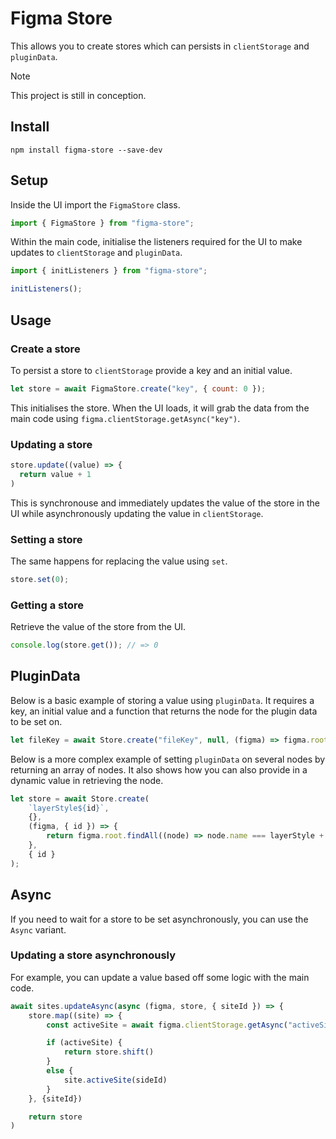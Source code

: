 # Figma Store

This allows you to create stores which can persists in `clientStorage` and `pluginData`.

> [!NOTE]
> This project is still in conception.

## Install

```shell
npm install figma-store --save-dev
```

## Setup

Inside the UI import the `FigmaStore` class.

```js
import { FigmaStore } from "figma-store";
```

Within the main code, initialise the listeners required for the UI to make updates to `clientStorage` and `pluginData`.

```js
import { initListeners } from "figma-store";

initListeners();
```

## Usage

### Create a store

To persist a store to `clientStorage` provide a key and an initial value.

```js
let store = await FigmaStore.create("key", { count: 0 });
```

This initialises the store. When the UI loads, it will grab the data from the main code using `figma.clientStorage.getAsync("key")`.

### Updating a store

```js
store.update((value) => {
  return value + 1
)
```

This is synchronouse and immediately updates the value of the store in the UI while asynchronously updating the value in `clientStorage`.

### Setting a store

The same happens for replacing the value using `set`.

```js
store.set(0);
```

### Getting a store

Retrieve the value of the store from the UI.

```js
console.log(store.get()); // => 0
```

## PluginData

Below is a basic example of storing a value using `pluginData`. It requires a key, an initial value and a function that returns the node for the plugin data to be set on.

```js
let fileKey = await Store.create("fileKey", null, (figma) => figma.root);
```

Below is a more complex example of setting `pluginData` on several nodes by returning an array of nodes. It also shows how you can also provide in a dynamic value in retrieving the node.

```js
let store = await Store.create(
    `layerStyle${id}`,
    {},
    (figma, { id }) => {
        return figma.root.findAll((node) => node.name === layerStyle + id);
    },
    { id }
);
```

## Async

If you need to wait for a store to be set asynchronously, you can use the `Async` variant.

### Updating a store asynchronously

For example, you can update a value based off some logic with the main code.

```js
await sites.updateAsync(async (figma, store, { siteId }) => {
    store.map((site) => {
        const activeSite = await figma.clientStorage.getAsync("activeSite")

        if (activeSite) {
            return store.shift()
        }
        else {
            site.activeSite(sideId)
        }
    }, {siteId})

    return store
)
```
